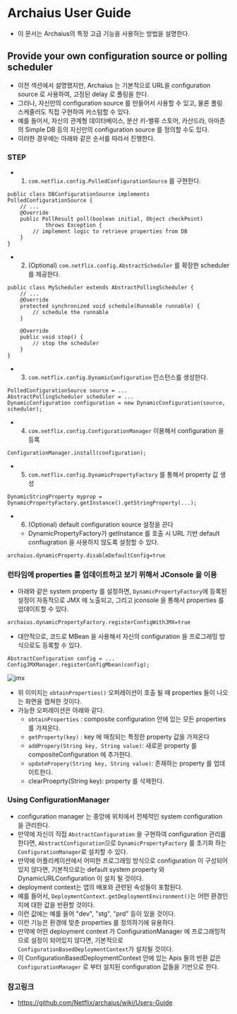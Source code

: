 # Archaius User Guide

* 이 문서는 Archaius의 특정 고급 기능을 사용하는 방법을 설명한다.

## Provide your own configuration source or polling scheduler

* 이전 섹션에서 설명했지만, Archaius 는 기본적으로 URL을 configuration source 로
사용하여, 고정된 delay 로 폴링을 한다.
* 그러나, 자신만의 configuration source 를 만들어서 사용할 수 있고, 물론 폴링 스케줄러도
직접 구현하여 커스텀할 수 있다.
* 예를 들어서, 자신의 관계형 데이터베이스, 분산 키-밸류 스토어, 카산드라, 아마존의 Simple DB
등의 자신만의 configuration source 를 정의할 수도 있다.
* 이러한 경우에는 아래와 같은 순서를 따라서 진행한다.

### STEP

* 1) `com.netflix.config.PolledConfigurationSource` 를 구현한다.

```
public class DBConfigurationSource implements PolledConfigurationSource {
    // ...
    @Override
    public PollResult poll(boolean initial, Object checkPoint)
            throws Exception {
        // implement logic to retrieve properties from DB
    }  
}
```

* 2) (Optional) `com.netflix.config.AbstractScheduler` 를 확장한 scheduler 를 제공한다.

```
public class MyScheduler extends AbstractPollingScheduler {
    // ...
    @Override
    protected synchronized void schedule(Runnable runnable) {
        // schedule the runnable
    }

    @Override
    public void stop() {
        // stop the scheduler
    }
}
```
* 3) `com.netflix.config.DynamicConfiguration` 인스턴스를 생성한다.

```
PolledConfigurationSource source = ...
AbstractPollingScheduler scheduler = ...
DynamicConfiguration configuration = new DynamicConfiguration(source, scheduler);
```

* 4) `com.netflix.config.ConfigurationManager` 이용해서 configuration 을 등록

```
ConfigurationManager.install(configuration);
```

* 5) `com.netflix.config.DynamicPropertyFactory` 를 통해서 property 값 생성

```
DynamicStringProperty myprop = DynamicPropertyFactory.getInstance().getStringProperty(...);
```

* 6) (Optional) default configuration source 설정을 끈다
  * DynamicPropertyFactory가 getInstance 를 호출 시 URL 기반 default confiugration 을
  사용하지 않도록 설정할 수 있다.

```
archaius.dynamicProperty.disableDefaultConfig=true
```

### 런타임에 properties 를 업데이트하고 보기 위해서 JConsole 을 이용

* 아래와 같은 system property 를 설정하면, `DynamicPropertyFactory`에 등록된 설정이
자동적으로 JMX 에 노출되고, 그리고 jconsole 을 통해서 properties 를 업데이트할 수 있다.

```
archaius.dynamicPropertyFactory.registerConfigWithJMX=true
```

* 대안적으로, 코드로 MBean 을 사용해서 자신의 configuration 을 프로그래밍 방식으로도
등록할 수 있다.

```
AbstractConfiguration config = ...
ConfigJMXManager.registerConfigMbean(config);
```

![jmx](../static/opensource/jmx.png)

* 위 이미지는 `obtainProperties()` 오퍼레이션이 호출 될 때 properties 들이 나오는 화면을
캡쳐한 것이다.
* 가능한 오퍼레이션은 아래와 같다.
  * `obtainProperties` : composite configuration 안에 있는 모든 properties 를 가져온다.
  * `getProperty(key)` : key 에 매칭되는 특정한 property 값을 가져온다
  * `addPropery(String key, String value)`: 새로운 property 를 compositeConfiguration 에 추가한다.
  * `updatePropery(String key, String value)`: 존재하는 property 를 업데이트한다.
  * clearProeprty(String key): property 를 삭제한다.

### Using ConfigurationManager

* configuration manager 는 중앙에 위치에서 전체적인 system configuration 을 관리한다.
* 만약에 자신이 직접 `AbstractConfiguration` 을 구현하여 configuration 관리를 한다면,
`AbstractConfiguration`으로 `DynamicPropertyFactory` 를 초기화 하는 `ConfigurationManager`로
설치할 수 있다.
* 만약에 어플리케이션에서 어떠한 프로그래밍 방식으로 configuration 이 구성되어 있지 않다면,
기본적으로는 default system property 와 DynamicURLConfiguration 이 설치 될 것이다.
* deployment context는 앱의 배포와 관련된 속성들이 포함된다.
* 예를 들어서, `DeploymentContext.getDeploymentEnvironment()`는 어떤 환경인지에 대한 값을
반환할 것이다.
* 이런 값에는 예를 들어 "dev", "stg", "prd" 등이 있을 것이다.
* 이런 기능은 환경에 맞춘 properties 를 정의하기에 유용하다.
* 만약에 어떤 deployment context 가 ConfigurationManager 에 프로그래밍적으로 설정이
되어있지 않다면, 기본적으로 `ConfigurationBasedDeploymentContext`가 설치될 것이다.
* 이 ConfigurationBasedDeploymentContext 안에 있는 Apis 들의 반환 값은 `ConfigurationManager`
로 부터 설치된 configuration 값들을 기반으로 한다.



### 참고링크

* https://github.com/Netflix/archaius/wiki/Users-Guide
